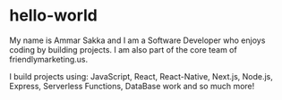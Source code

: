 # hello-world

My name is Ammar Sakka and I am a Software Developer who enjoys coding by building projects. I am also part of the core team of friendlymarketing.us.

I build projects using:
JavaScript, React, React-Native, Next.js, Node.js, Express, Serverless Functions, DataBase work and so much more!
